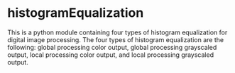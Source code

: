 # histogramEqualization
This is a python module containing four types of histogram equalization for digital image processing. The four types of histogram equalization are the following: global processing color output, global processing grayscaled output, local processing color output, and local processing grayscaled output.
